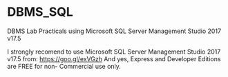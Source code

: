 # DBMS_SQL
DBMS Lab Practicals using Microsoft SQL Server Management Studio 2017 v17.5

I strongly recomend to use Microsoft SQL Server Management Studio 2017 v17.5 from: https://goo.gl/exVGzh
And yes, Express and Developer Editions are FREE for non- Commercial use only.
